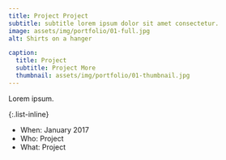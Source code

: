 ```yaml
---
title: Project Project
subtitle: subtitle lorem ipsum dolor sit amet consectetur.
image: assets/img/portfolio/01-full.jpg
alt: Shirts on a hanger

caption:
  title: Project
  subtitle: Project More
  thumbnail: assets/img/portfolio/01-thumbnail.jpg
---
```

Lorem ipsum.

{:.list-inline}
- When: January 2017
- Who: Project
- What: Project

